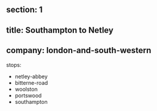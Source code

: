 ﻿section: 1
----
title: Southampton to Netley
----
company: london-and-south-western
----
stops:
- netley-abbey
- bitterne-road
- woolston
- portswood
- southampton
